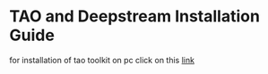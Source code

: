 # TAO and Deepstream Installation Guide
for installation of tao toolkit on pc click on this [link](/tao-deepstream-installation-guide/tao%20installation%20on%20PC/)